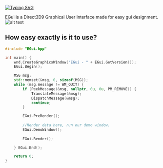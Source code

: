 [![Typing SVG](https://readme-typing-svg.demolab.com?font=Verdana&duration=2500&color=F77878&background=9B00FF00&width=435&lines=EGui+V2)](https://git.io/typing-svg)

EGui is a Direct3D9 Graphical User Interface made for easy gui designment.
![alt text](https://cdn.discordapp.com/attachments/979215332432576532/1084328197556015254/image.png)

## How easy exactly is it to use?
```cpp
#include "EGui.hpp"

int main() {
    wnd.CreateGraphicsWindow("EGui - " + EGui.GetVersion());
    EGui.Begin();

    MSG msg;
    std::memset(&msg, 0, sizeof(MSG));
    while (msg.message != WM_QUIT) {
        if (PeekMessage(&msg, nullptr, 0u, 0u, PM_REMOVE)) {
            TranslateMessage(&msg);
            DispatchMessage(&msg);
            continue;
        }

        EGui.PreRender();
        
        //Render data here, run our demo window.
        EGui.DemoWindow();
        
        EGui.Render();

    } EGui.End();

    return 0;
}
```
